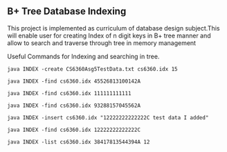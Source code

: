 

**B+ Tree Database Indexing**
-------------------------

This project is implemented as curriculum of database design subject.This will enable user for creating Index of n digit keys in B+ tree manner and allow to search and traverse through tree in memory management


Useful Commands for Indexing and searching in tree.


    java INDEX -create CS6360Asg5TestData.txt cs6360.idx 15
    
    java INDEX -find cs6360.idx 45526813100142A
    
    java INDEX -find cs6360.idx 111111111111
    
    java INDEX -find cs6360.idx 93288157045562A
    
    java INDEX -insert cs6360.idx "12222222222222C test data I added"
    
    java INDEX -find cs6360.idx 12222222222222C
    
    java INDEX -list cs6360.idx 38417813544394A 12